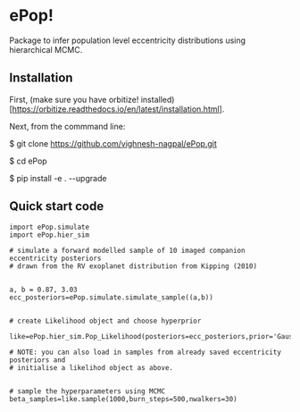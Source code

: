 # ePop!

Package to infer population level eccentricity distributions using hierarchical MCMC. 

## Installation

First, (make sure you have orbitize! installed)[https://orbitize.readthedocs.io/en/latest/installation.html].

Next, from the commmand line:

$ git clone https://github.com/vighnesh-nagpal/ePop.git

$ cd ePop

$ pip install -e . --upgrade

## Quick start code

```
import ePop.simulate
import ePop.hier_sim

# simulate a forward modelled sample of 10 imaged companion eccentricity posteriors 
# drawn from the RV exoplanet distribution from Kipping (2010)


a, b = 0.87, 3.03
ecc_posteriors=ePop.simulate.simulate_sample((a,b))


# create Likelihood object and choose hyperprior

like=ePop.hier_sim.Pop_Likelihood(posteriors=ecc_posteriors,prior='Gaussian')

# NOTE: you can also load in samples from already saved eccentricity posteriors and
# initialise a likelihod object as above.


# sample the hyperparameters using MCMC
beta_samples=like.sample(1000,burn_steps=500,nwalkers=30)


```
